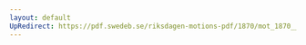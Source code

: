 ```yaml
---
layout: default
UpRedirect: https://pdf.swedeb.se/riksdagen-motions-pdf/1870/mot_1870__ak__00009.pdf
---
```

